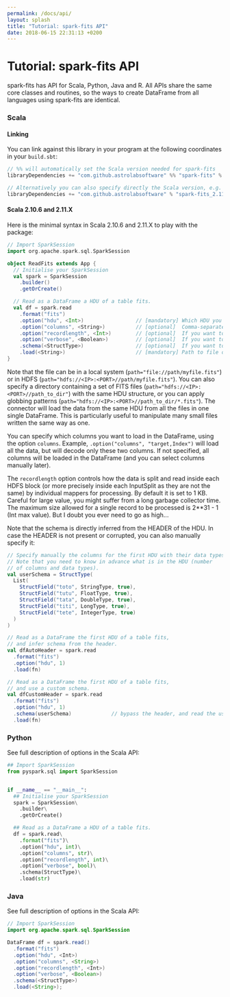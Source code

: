 ```yaml
---
permalink: /docs/api/
layout: splash
title: "Tutorial: spark-fits API"
date: 2018-06-15 22:31:13 +0200
---
```


# Tutorial: spark-fits API

spark-fits has API for Scala, Python, Java and R. All APIs share the
same core classes and routines, so the ways to create DataFrame from all
languages using spark-fits are identical.

### Scala

#### Linking

You can link against this library in your program at the following
coordinates in your `build.sbt`:

```scala
// %% will automatically set the Scala version needed for spark-fits
libraryDependencies += "com.github.astrolabsoftware" %% "spark-fits" % "0.7.0"

// Alternatively you can also specify directly the Scala version, e.g.
libraryDependencies += "com.github.astrolabsoftware" % "spark-fits_2.11" % "0.7.0"
```

#### Scala 2.10.6 and 2.11.X

Here is the minimal syntax in Scala 2.10.6 and 2.11.X to play with the
package:

```scala
// Import SparkSession
import org.apache.spark.sql.SparkSession

object ReadFits extends App {
  // Initialise your SparkSession
  val spark = SparkSession
    .builder()
    .getOrCreate()

  // Read as a DataFrame a HDU of a table fits.
  val df = spark.read
    .format("fits")
    .option("hdu", <Int>)                 // [mandatory] Which HDU you want to read.
    .option("columns", <String>)          // [optional]  Comma-separated column names to load. Default loads all columns.
    .option("recordlength", <Int>)        // [optional]  If you want to define yourself the length of a record.
    .option("verbose", <Boolean>)         // [optional]  If you want to print debugging messages on screen.
    .schema(<StructType>)                 // [optional]  If you want to bypass the header.
    .load(<String>)                       // [mandatory] Path to file or directory. Load data as DataFrame.
}
```

Note that the file can be in a local system
(`path="file://path/myfile.fits"`) or in HDFS
(`path="hdfs://<IP>:<PORT>//path/myfile.fits"`). You can also specify a
directory containing a set of FITS files
(`path="hdfs://<IP>:<PORT>//path_to_dir"`) with the same HDU structure, or you
can apply globbing patterns (`path="hdfs://<IP>:<PORT>//path_to_dir/*.fits"`).
The connector will load the data from the same HDU from all the files in
one single DataFrame. This is particularly useful to manipulate many
small files written the same way as one.

You can specify which columns you want to load in the DataFrame, using
the option `columns`. Example,
`.option("columns", "target,Index")` will load all the data, but
will decode only these two columns. If not specified, all columns will
be loaded in the DataFrame (and you can select columns manually later).

The `recordlength` option controls how the data is split and read inside
each HDFS block (or more precisely inside each InputSplit as they are
not the same) by individual mappers for processing. By default it is set
to 1 KB. Careful for large value, you might suffer from a long garbage
collector time. The maximum size allowed for a single record to be
processed is 2\*\*31 - 1 (Int max value). But I doubt you ever need to
go as high...

Note that the schema is directly inferred from the HEADER of the HDU. In
case the HEADER is not present or corrupted, you can also manually
specify it:

```scala
// Specify manually the columns for the first HDU with their data types.
// Note that you need to know in advance what is in the HDU (number
// of columns and data types).
val userSchema = StructType(
  List(
    StructField("toto", StringType, true),
    StructField("tutu", FloatType, true),
    StructField("tata", DoubleType, true),
    StructField("titi", LongType, true),
    StructField("tete", IntegerType, true)
  )
)

// Read as a DataFrame the first HDU of a table fits,
// and infer schema from the header.
val dfAutoHeader = spark.read
  .format("fits")
  .option("hdu", 1)
  .load(fn)

// Read as a DataFrame the first HDU of a table fits,
// and use a custom schema.
val dfCustomHeader = spark.read
  .format("fits")
  .option("hdu", 1)
  .schema(userSchema)             // bypass the header, and read the userSchema
  .load(fn)
```

### Python


See full description of options in the Scala API:

```python
## Import SparkSession
from pyspark.sql import SparkSession


if __name__ == "__main__":
  ## Initialise your SparkSession
  spark = SparkSession\
    .builder\
    .getOrCreate()

  ## Read as a DataFrame a HDU of a table fits.
  df = spark.read\
    .format("fits")\
    .option("hdu", int)\
    .option("columns", str)\
    .option("recordlength", int)\
    .option("verbose", bool)\
    .schema(StructType)\
    .load(str)
```

### Java


See full description of options in the Scala API:

```java
// Import SparkSession
import org.apache.spark.sql.SparkSession

DataFrame df = spark.read()
  .format("fits")
  .option("hdu", <Int>)
  .option("columns", <String>)
  .option("recordlength", <Int>)
  .option("verbose", <Boolean>)
  .schema(<StructType>)
  .load(<String>);
```
